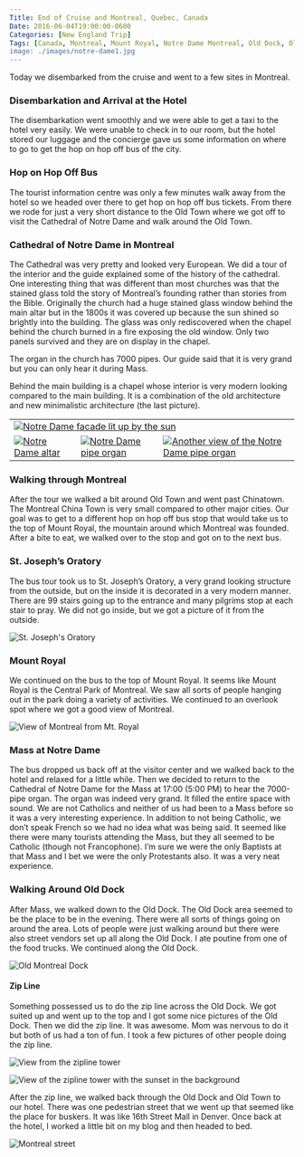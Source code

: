 ```yaml
---
Title: End of Cruise and Montreal, Quebec, Canada
Date: 2016-06-04T19:00:00-0600
Categories: [New England Trip]
Tags: [Canada, Montreal, Mount Royal, Notre Dame Montreal, Old Dock, Old Town, Quebec, St. Joseph's Oratory, Zip Line]
image: ./images/notre-dame1.jpg
---
```


Today we disembarked from the cruise and went to a few sites in Montreal.

### Disembarkation and Arrival at the Hotel

The disembarkation went smoothly and we were able to get a taxi to the hotel
very easily. We were unable to check in to our room, but the hotel stored our
luggage and the concierge gave us some information on where to go to get the hop
on hop off bus of the city.

### Hop on Hop Off Bus

The tourist information centre was only a few minutes walk away from the hotel
so we headed over there to get hop on hop off bus tickets. From there we rode
for just a very short distance to the Old Town where we got off to visit the
Cathedral of Notre Dame and walk around the Old Town.

### Cathedral of Notre Dame in Montreal

The Cathedral was very pretty and looked very European. We did a tour of the
interior and the guide explained some of the history of the cathedral. One
interesting thing that was different than most churches was that the stained
glass told the story of Montreal’s founding rather than stories from the Bible.
Originally the church had a huge stained glass window behind the main altar but
in the 1800s it was covered up because the sun shined so brightly into the
building. The glass was only rediscovered when the chapel behind the church
burned in a fire exposing the old window. Only two panels survived and they are
on display in the chapel.

The organ in the church has 7000 pipes. Our guide said that it is very grand but
you can only hear it during Mass.

Behind the main building is a chapel whose interior is very modern looking
compared to the main building. It is a combination of the old architecture and
new minimalistic architecture (the last picture).

<center>
<table class="gallery" width="80%">
  <tr>
    <td colspan="3">
      <a href="./images/notre-dame1.jpg" target="_blank">
        <img
          src="./images/notre-dame1.jpg"
          alt="Notre Dame facade lit up by the sun" />
      </a>
    </td>
  </tr>
  <tr>
    <td>
      <a href="./images/notre-dame2.jpg" target="_blank">
        <img
          src="./images/notre-dame2.jpg"
          alt="Notre Dame altar" />
      </a>
    </td>
    <td>
      <a href="./images/notre-dame3.jpg" target="_blank">
        <img
          src="./images/notre-dame3.jpg"
          alt="Notre Dame pipe organ" />
      </a>
    </td>
    <td>
      <a href="./images/notre-dame4.jpg" target="_blank">
        <img
          src="./images/notre-dame4.jpg"
          alt="Another view of the Notre Dame pipe organ" />
      </a>
    </td>
  </tr>
</table>
</center>

### Walking through Montreal

After the tour we walked a bit around Old Town and went past Chinatown.  The
Montreal China Town is very small compared to other major cities.  Our goal was
to get to a different hop on hop off bus stop that would take us to the top of
Mount Royal, the mountain around which Montreal was founded. After a bite to
eat, we walked over to the stop and got on to the next bus.

### St. Joseph’s Oratory

The bus tour took us to St. Joseph’s Oratory, a very grand looking structure
from the outside, but on the inside it is decorated in a very modern manner.
There are 99 stairs going up to the entrance and many pilgrims stop at each
stair to pray. We did not go inside, but we got a picture of it from the
outside.

![St. Joseph's Oratory](./images/st-josephs-oratory.jpg)

### Mount Royal

We continued on the bus to the top of Mount Royal. It seems like Mount Royal is
the Central Park of Montreal. We saw all sorts of people hanging out in the park
doing a variety of activities. We continued to an overlook spot where we got a
good view of Montreal.

![View of Montreal from Mt. Royal](./images/mt-royal.jpg)

### Mass at Notre Dame

The bus dropped us back off at the visitor center and we walked back to the
hotel and relaxed for a little while. Then we decided to return to the Cathedral
of Notre Dame for the Mass at 17:00 (5:00 PM) to hear the 7000-pipe organ. The
organ was indeed very grand. It filled the entire space with sound. We are not
Catholics and neither of us had been to a Mass before so it was a very
interesting experience. In addition to not being Catholic, we don’t speak French
so we had no idea what was being said. It seemed like there were many tourists
attending the Mass, but they all seemed to be Catholic (though not Francophone).
I’m sure we were the only Baptists at that Mass and I bet we were the only
Protestants also. It was a very neat experience.

### Walking Around Old Dock

After Mass, we walked down to the Old Dock. The Old Dock area seemed to be the
place to be in the evening. There were all sorts of things going on around the
area. Lots of people were just walking around but there were also street vendors
set up all along the Old Dock. I ate poutine from one of the food trucks. We
continued along the Old Dock.

![Old Montreal Dock](./images/old-dock.jpg)

#### Zip Line

Something possessed us to do the zip line across the Old Dock. We got suited up
and went up to the top and I got some nice pictures of the Old Dock. Then we did
the zip line. It was awesome. Mom was nervous to do it but both of us had a ton
of fun. I took a few pictures of other people doing the zip line.

![View from the zipline tower](./images/zipline1.jpg)

![View of the zipline tower with the sunset in the background](./images/zipline2.jpg)

After the zip line, we walked back through the Old Dock and Old Town to our
hotel. There was one pedestrian street that we went up that seemed like the
place for buskers. It was like 16th Street Mall in Denver. Once back at the
hotel, I worked a little bit on my blog and then headed to bed.

![Montreal street](./images/montreal1.jpg)
